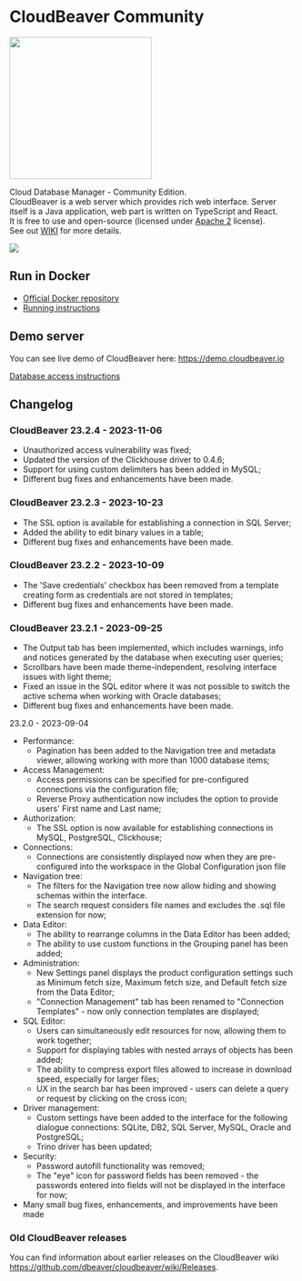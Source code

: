 # CloudBeaver Community

<img src="https://github.com/dbeaver/cloudbeaver/wiki/images/cloudbeaver-logo.png" width="250"/>

Cloud Database Manager - Community Edition.  
CloudBeaver is a web server which provides rich web interface. Server itself is a Java application, web part is written on TypeScript and React.  
It is free to use and open-source (licensed under [Apache 2](https://github.com/dbeaver/cloudbeaver/blob/devel/LICENSE) license).  
See out [WIKI](https://github.com/dbeaver/cloudbeaver/wiki) for more details.  

![](https://github.com/dbeaver/cloudbeaver/wiki/images/demo_screenshot_1.png)

## Run in Docker

- [Official Docker repository](https://hub.docker.com/r/dbeaver/cloudbeaver)
- [Running instructions](https://github.com/dbeaver/cloudbeaver/wiki/Run-Docker-Container)

## Demo server

You can see live demo of CloudBeaver here: https://demo.cloudbeaver.io  

[Database access instructions](https://github.com/dbeaver/cloudbeaver/wiki/Demo-Server)

## Changelog

### CloudBeaver 23.2.4 - 2023-11-06

- Unauthorized access vulnerability was fixed;
- Updated the version of the Clickhouse driver to 0.4.6;
- Support for using custom delimiters has been added in MySQL;
- Different bug fixes and enhancements have been made.


### CloudBeaver 23.2.3 - 2023-10-23

- The SSL option is available for establishing a connection in SQL Server;
- Added the ability to edit binary values in a table;
- Different bug fixes and enhancements have been made.

### CloudBeaver 23.2.2 - 2023-10-09

- The 'Save credentials' checkbox has been removed from a template creating form as credentials are not stored in templates;
- Different bug fixes and enhancements have been made.

### CloudBeaver 23.2.1 - 2023-09-25

- The Output tab has been implemented, which includes warnings, info and notices generated by the database when executing user queries;
- Scrollbars have been made theme-independent, resolving interface issues with light theme;
- Fixed an issue in the SQL editor where it was not possible to switch the active schema when working with Oracle databases;
- Different bug fixes and enhancements have been made.


23.2.0 - 2023-09-04

- Performance:
   - Pagination has been added to the Navigation tree and metadata viewer, allowing working with more than 1000 database items;
- Access Management:
   - Access permissions can be specified for pre-configured connections via the configuration file;
   - Reverse Proxy authentication now includes the option to provide users' First name and Last name;
- Authorization:
   - The SSL option is now available for establishing connections in MySQL, PostgreSQL, Clickhouse;
- Connections:
   - Connections are consistently displayed now when they are pre-configured into the workspace in the Global Configuration json file
- Navigation tree:
   - The filters for the Navigation tree now allow hiding and showing schemas within the interface.
   - The search request considers file names and excludes the .sql file extension for now;
- Data Editor:
   - The ability to rearrange columns in the Data Editor has been added;
   - The ability to use custom functions in the Grouping panel has been added;
- Administration:
   - New Settings panel displays the product configuration settings such as Minimum fetch size, Maximum fetch size, and Default fetch size from the Data Editor;
   - "Connection Management" tab has been renamed to "Connection Templates" - now only connection templates are displayed;
- SQL Editor:
   - Users can simultaneously edit resources for now, allowing them to work together;
   - Support for displaying tables with nested arrays of objects has been added;
   - The ability to compress export files allowed to increase in download speed, especially for larger files;
   - UX in the search bar has been improved  - users can delete a query or request by clicking on the cross icon;
- Driver management:
   - Custom settings have been added to the interface for the following dialogue connections: SQLite, DB2, SQL Server, MySQL, Oracle and PostgreSQL;
   - Trino driver has been updated;
- Security:
   - Password autofill functionality was removed;
   - The "eye" icon for password fields has been removed - the passwords entered into fields will not be displayed in the interface for now;
- Many small bug fixes, enhancements, and improvements have been made


### Old CloudBeaver releases

You can find information about earlier releases on the CloudBeaver wiki https://github.com/dbeaver/cloudbeaver/wiki/Releases.

